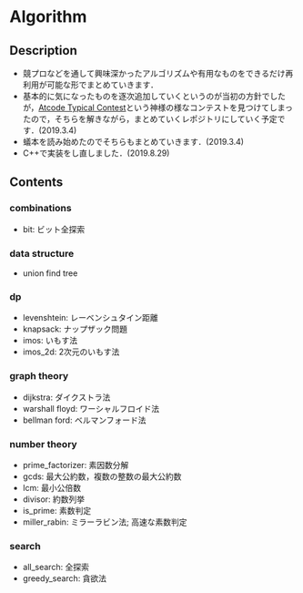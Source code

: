 # Algorithm

## Description

- 競プロなどを通して興味深かったアルゴリズムや有用なものをできるだけ再利用が可能な形でまとめていきます．
- 基本的に気になったものを逐次追加していくというのが当初の方針でしたが，[Atcode Typical Contest](https://atc001.contest.atcoder.jp)という神様の様なコンテストを見つけてしまったので，そちらを解きながら，まとめていくレポジトリにしていく予定です．(2019.3.4)
- 蟻本を読み始めたのでそちらもまとめていきます．(2019.3.4)
- C++で実装をし直しました．(2019.8.29)

## Contents

### combinations

- bit: ビット全探索

### data structure

- union find tree

### dp

- levenshtein: レーベンシュタイン距離
- knapsack: ナップザック問題
- imos: いもす法
- imos_2d: 2次元のいもす法

### graph theory

- dijkstra: ダイクストラ法
- warshall floyd: ワーシャルフロイド法
- bellman ford: ベルマンフォード法

### number theory

- prime_factorizer: 素因数分解
- gcds: 最大公約数，複数の整数の最大公約数
- lcm: 最小公倍数
- divisor: 約数列挙
- is_prime: 素数判定
- miller_rabin: ミラーラビン法; 高速な素数判定

### search

- all_search: 全探索
- greedy_search: 貪欲法
